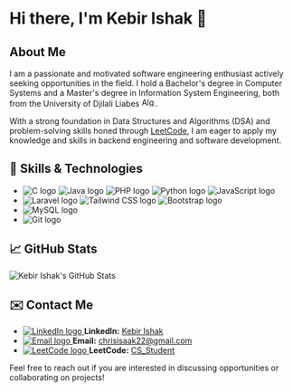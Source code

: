 <!-- Title -->
<h1>Hi there, I'm Kebir Ishak 👋</h1>

<!-- About Me Section -->
<h2>About Me</h2>
<p>
    I am a passionate and motivated software engineering enthusiast actively seeking opportunities in the field. I hold a Bachelor's degree in Computer Systems and a Master's degree in Information System Engineering, both from the University of Djilali Liabes <img src="https://upload.wikimedia.org/wikipedia/commons/thumb/7/77/Flag_of_Algeria.svg/2560px-Flag_of_Algeria.svg.png" alt="Algeria flag" width="24" height="16">.
</p>
<p>
    With a strong foundation in Data Structures and Algorithms (DSA) and problem-solving skills honed through <a href="https://leetcode.com/u/CS_Student/" target="_blank">LeetCode</a>, I am eager to apply my knowledge and skills in backend engineering and software development.
</p>

<!-- Skills & Technologies Section -->
<h2>🔧 Skills & Technologies</h2>
<ul>
    <li>
        <img src="https://img.shields.io/badge/C-00599C?style=flat&logo=c&logoColor=white" alt="C logo">
        <img src="https://img.shields.io/badge/Java-E34F26?style=flat&logo=java&logoColor=white" alt="Java logo">
        <img src="https://img.shields.io/badge/PHP-787CB5?style=flat&logo=php&logoColor=white" alt="PHP logo">
        <img src="https://img.shields.io/badge/Python-3776AB?style=flat&logo=python&logoColor=white" alt="Python logo">
        <img src="https://img.shields.io/badge/JavaScript-F7E018?style=flat&logo=javascript&logoColor=black" alt="JavaScript logo">
    </li>
    <li>
        <img src="https://img.shields.io/badge/Laravel-EF4135?style=flat&logo=laravel&logoColor=white" alt="Laravel logo">
        <img src="https://img.shields.io/badge/Tailwind%20CSS-06B6D4?style=flat&logo=tailwind-css&logoColor=white" alt="Tailwind CSS logo">
        <img src="https://img.shields.io/badge/Bootstrap-7952B3?style=flat&logo=bootstrap&logoColor=white" alt="Bootstrap logo">
    </li>
    <li>
        <img src="https://img.shields.io/badge/MySQL-00758F?style=flat&logo=mysql&logoColor=white" alt="MySQL logo">
    </li>
    <li>
        <img src="https://img.shields.io/badge/Git-F05032?style=flat&logo=git&logoColor=white" alt="Git logo">
    </li>
</ul>

<!-- Projects Section -->
<!-- No projects section included as per your instructions -->

<!-- GitHub Stats Section -->
<h2>📈 GitHub Stats</h2>
<p>
    <img src="https://github-readme-stats.vercel.app/api?username=isaak741&show_icons=true&hide_title=true&count_private=true&include_all_commits=true&v=2" alt="Kebir Ishak's GitHub Stats">

</p>

<!-- Contact Me Section -->
<h2>✉️ Contact Me</h2>
<ul>
    <li>
        <a href="https://www.linkedin.com/in/kebir-ishak-5a7119285/" target="_blank">
            <img src="https://img.shields.io/badge/LinkedIn-0A66C2?style=flat&logo=linkedin&logoColor=white" alt="LinkedIn logo">
        </a>
        <strong>LinkedIn:</strong> <a href="https://www.linkedin.com/in/kebir-ishak-5a7119285/" target="_blank">Kebir Ishak</a>
    </li>
    <li>
        <a href="mailto:chrisisaak22@gmail.com">
            <img src="https://img.shields.io/badge/Email-D14836?style=flat&logo=gmail&logoColor=white" alt="Email logo">
        </a>
        <strong>Email:</strong> <a href="mailto:chrisisaak22@gmail.com">chrisisaak22@gmail.com</a>
    </li>
    <li>
        <a href="https://leetcode.com/u/CS_Student/" target="_blank">
            <img src="https://img.shields.io/badge/LeetCode-F9C02D?style=flat&logo=leetcode&logoColor=black" alt="LeetCode logo">
        </a>
        <strong>LeetCode:</strong> <a href="https://leetcode.com/u/CS_Student/" target="_blank">CS_Student</a>
    </li>
</ul>

<p>Feel free to reach out if you are interested in discussing opportunities or collaborating on projects!</p>
